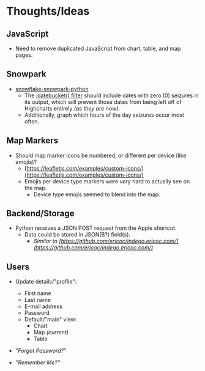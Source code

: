 # Thoughts/Ideas

## JavaScript
- Need to remove duplicated JavaScript from chart, table, and map pages.

## Snowpark

- [snowflake-snowpark-python](https://pypi.org/project/snowflake-snowpark-python/)
  - The [:datebucket() filter](https://docs.snowflake.com/en/user-guide/ui-snowsight-filters#snowsight-system-filters)
  should include dates with zero (0) seizures in its output, which will prevent
  those dates from being left off of Highcharts entirely _(as they are now)_.
  - Additionally, graph which hours of the day seizures occur most often.

## Map Markers
- Should map marker icons be numbered, or different per device (like emojis)?
  - [https://leafletjs.com/examples/custom-icons/](https://leafletjs.com/examples/custom-icons/) 
  - Emojis per device type markers were _very_ hard to actually see on the map.
    - Device type emojis seemed to blend into the map.

## Backend/Storage
- Python receives a JSON POST request from the Apple shortcut.
  - Data could be stored in JSON(B?) field(s).
    - _Similar to
      [https://github.com/ericoc/indego.ericoc.com/](https://github.com/ericoc/indego.ericoc.com/)_

## Users

- Update details/"profile":
  - First name
  - Last name
  - E-mail address
  - Password
  - Default/"main" view:
    - Chart
    - Map _(current)_
    - Table


- _"Forgot Password?"_
- _"Remember Me?"_
